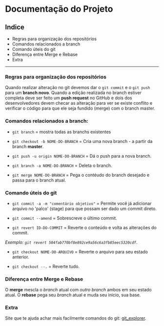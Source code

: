 # Documentação do Projeto

## Indice

* Regras para organização dos repositórios
* Comandos relacionados a branch
* Comando úteis do git
* Diferença entre Merge e Rebase
* Extra

---

### Regras para organização dos repositórios

Quando realizar alteração no git devemos dar o `git commit` e o `git push` para um **branch novo**.
Quando a edição realizada no branch estiver completa deve ser feito um **push request** no GitHub e dois dos desenvolvedores devem checar as alteração para ver se existe conflito e verificar o código para que ele seja fundido (merge) com o branch master.


### Comandos relacionados a branch:
- `git branch` = mostra todas as branchs existentes

- `git checkout -b NOME-DO-BRANCH` = Cria uma nova branch - a partir da branch **master**.

- `git push -u origin NOME-DO-BRANCH` = Dá o push para a nova branch.

- `git branch -a NOME-DO-BRANCH` = Deleta o branch.

- `git merge NOME-DO-BRANCH` = Pega o contéudo do branch desejado e passa para o branch atual.

### Comando úteis do git

- `git commit -a -m "comentário objetivo"` = Permite você já adicionar arquivo no 'palco' (stage) para que possam ser dado um commit direto.

- `git commit --amend` = Sobrescreve o último commit.

- `git revert ID-DO-COMMIT` = Reverte o conteúdo e volta as alterações do commit.

*Exemplo: `git revert 504fab770bf8e892ce9a56c6a3fb85eec5320cdf`*.

- `git checkout NOME-DO-ARQUIVO` = Reverte o arquivo para seu estado anterior.

- `git checkout --.` = Reverte tudo.

### Diferença entre Merge e Rebase

O **merge** mescla o *branch* atual com *outro branch* ambos em seu estado atual.
O **rebase** pega seu *branch* atual e muda seu inicio, sua base.


### Extra

Site que te ajuda achar mais facilmente comandos do git: [git_explorer](https://gitexplorer.com/).
